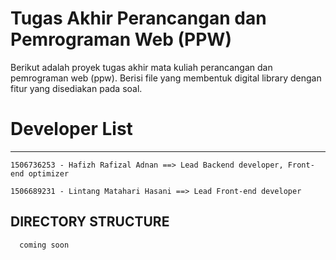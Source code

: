 Tugas Akhir Perancangan dan Pemrograman Web (PPW)
=================================================

Berikut adalah proyek tugas akhir mata kuliah perancangan dan pemrograman web (ppw). Berisi file yang membentuk digital library dengan fitur yang disediakan pada soal.

Developer List
=================================================
-------------------
    1506736253 - Hafizh Rafizal Adnan ==> Lead Backend developer, Front-end optimizer

    1506689231 - Lintang Matahari Hasani ==> Lead Front-end developer



DIRECTORY STRUCTURE
-------------------

      coming soon